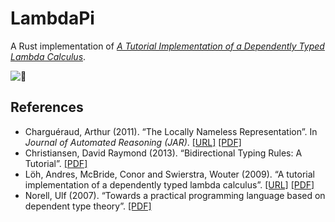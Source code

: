 # LambdaPi

A Rust implementation of [_A Tutorial Implementation of a Dependently Typed
Lambda Calculus_](https://www.andres-loeh.de/LambdaPi/).

![🦔](https://i.imgur.com/oTgv3vN.jpg)

## References

- Charguéraud, Arthur (2011). “The Locally Nameless Representation”.
  In _Journal of Automated Reasoning (JAR)_.
  [[URL]](http://www.chargueraud.org/softs/ln/)
  [[PDF]](http://www.chargueraud.org/research/2009/ln/main.pdf)
- Christiansen, David Raymond (2013). “Bidirectional Typing Rules: A Tutorial”.
  [[PDF]](http://www.davidchristiansen.dk/tutorials/bidirectional.pdf)
- Löh, Andres, McBride, Conor and Swierstra, Wouter (2009). “A tutorial
  implementation of a dependently typed lambda calculus”.
  [[URL]](https://www.andres-loeh.de/LambdaPi/)
  [[PDF]](https://www.andres-loeh.de/LambdaPi/LambdaPi.pdf)
- Norell, Ulf (2007). “Towards a practical programming language based on
  dependent type theory”.
  [[PDF]](http://www.cse.chalmers.se/~ulfn/papers/thesis.pdf)
